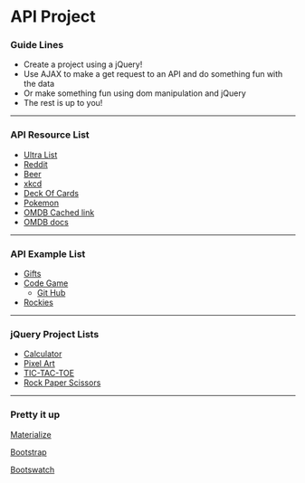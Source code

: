 # API Project

### Guide Lines
- Create a project using a jQuery!
- Use AJAX to make a get request to an API and do something fun with the data
- Or make something fun using dom manipulation and jQuery
- The rest is up to you!
___
### API Resource List
- [Ultra List](https://github.com/toddmotto/public-apis/blob/master/README.md)
- [Reddit](https://www.reddit.com/dev/api)
- [Beer](https://punkapi.com/documentation/v2)
- [xkcd](https://xkcd.com/json.html)
- [Deck Of Cards](http://deckofcardsapi.com/)
- [Pokemon](https://pokeapi.co/)
- [OMDB Cached link](https://omdb-api.now.sh/?s=star%20wars)
- [OMDB docs](http://www.omdbapi.com/)
___
### API Example List
- [Gifts](https://github.com/michellescripts/Q1-Gifting)
- [Code Game](https://html-css-game.firebaseapp.com/)
  - [Git Hub](https://github.com/GFlauta/.title-display-inline-)
- [Rockies](https://github.com/ninjames101/Rockies)
___
### jQuery Project Lists
- [Calculator](https://github.com/gSchool/interactive-page/tree/master/drills/version-2)
- [Pixel Art](https://github.com/gSchool/interactive-page/tree/master/drills/version-3)
- [TIC-TAC-TOE](https://github.com/gSchool/interactive-page/tree/master/drills/version-1)
- [Rock Paper Scissors](https://gist.github.com/joshfry/7327656)
___
### Pretty it up
[Materialize](http://materializecss.com/)

[Bootstrap](https://getbootstrap.com/)

[Bootswatch](https://bootswatch.com/)
